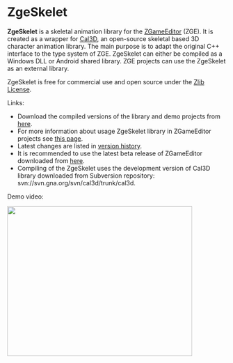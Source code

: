 # ZgeSkelet

**ZgeSkelet** is a skeletal animation library for the [ZGameEditor](http://www.zgameeditor.org) (ZGE). It is created as a wrapper for [Cal3D](http://home.gna.org/cal3d), an open-source skeletal based 3D character animation library. The main purpose is to adapt the original C++ interface to the type system of ZGE. ZgeSkelet can either be compiled as a Windows DLL or Android shared library. ZGE projects can use the ZgeSkelet as an external library.

ZgeSkelet is free for commercial use and open source under the [Zlib License](http://opensource.org/licenses/Zlib).

Links:
* Download the compiled versions of the library and demo projects from [here](http://googledrive.com/host/0BxwfQ8la88ouZElvWnZpLVhSdGs/).
* For more information about usage ZgeSkelet library in ZGameEditor projects see [this page](../../wiki/How-to-Use).
* Latest changes are listed in [version history](../../wiki/Version-History).
* It is recommended to use the latest beta release of ZGameEditor downloaded from [here](http://www.zgameeditor.org/files/ZGameEditor_beta.zip).
* Compiling of the ZgeSkelet uses the development version of Cal3D library downloaded from Subversion repository: svn://svn.gna.org/svn/cal3d/trunk/cal3d.

Demo video:

<a href='http://www.youtube.com/watch?feature=player_embedded&v=sqll4LvjOoQ' target='_blank'><img src='http://img.youtube.com/vi/sqll4LvjOoQ/0.jpg' width='425' height=344 /></a>
